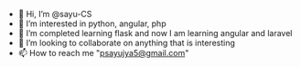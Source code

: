- 👋 Hi, I’m @sayu-CS
- 👀 I’m interested in python, angular, php
- 🌱 I’m completed learning flask and now I am learning angular and laravel
- 💞️ I’m looking to collaborate on anything that is interesting
- 📫 How to reach me "psayujya5@gmail.com"

<!---
sayu-CS/sayu-CS is a ✨ special ✨ repository because its `README.md` (this file) appears on your GitHub profile.
You can click the Preview link to take a look at your changes.
--->
